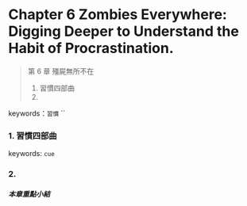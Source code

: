 # Chapter 6 Zombies Everywhere: Digging Deeper to Understand the Habit of Procrastination.

> 第 6 章 殭屍無所不在
> 1. 習慣四部曲
> 2.

keywords：`習慣` ``

### 1. 習慣四部曲
keywords: `cue`


### 2.


##### 本章重點小結
